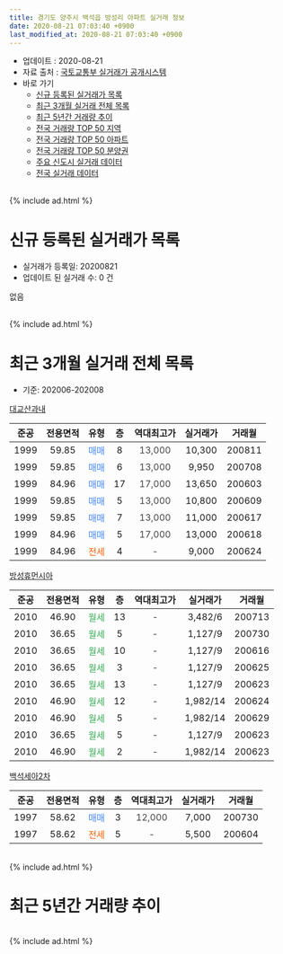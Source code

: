 ```yaml
---
title: 경기도 양주시 백석읍 방성리 아파트 실거래 정보
date: 2020-08-21 07:03:40 +0900
last_modified_at: 2020-08-21 07:03:40 +0900
---
```


* 업데이트 : 2020-08-21
* 자료 출처 : [국토교통부 실거래가 공개시스템](http://rt.molit.go.kr)
* 바로 가기
    * [신규 등록된 실거래가 목록](#신규-등록된-실거래가-목록)
    * [최근 3개월 실거래 전체 목록](#최근-3개월-실거래-전체-목록)
    * [최근 5년간 거래량 추이](#최근-5년간-거래량-추이)
    * [전국 거래량 TOP 50 지역](https://inasie.github.io/apt-trade-info/최근-3개월-전국에서-가장-거래가-많이-발생한-지역)
    * [전국 거래량 TOP 50 아파트](https://inasie.github.io/apt-trade-info/최근-3개월-전국에서-가장-거래가-많이-발생한-아파트)
    * [전국 거래량 TOP 50 분양권](https://inasie.github.io/apt-trade-info/최근-3개월-전국에서-가장-거래가-많이-발생한-분양권)
    * [주요 신도시 실거래 데이터](https://inasie.github.io/apt-trade-info/주요-신도시)
    * [전국 실거래 데이터](https://inasie.github.io/apt-trade-info/전국)
<br>
{% include ad.html %}
<br>

# 신규 등록된 실거래가 목록
* 실거래가 등록일: 20200821
* 업데이트 된 실거래 수: 0 건

없음

<br>
{% include ad.html %}
<br>

# 최근 3개월 실거래 전체 목록
* 기준: 202006-202008


[대교산과내](https://search.naver.com/search.naver?query=%EA%B2%BD%EA%B8%B0%EB%8F%84+%EC%96%91%EC%A3%BC%EC%8B%9C+%EB%B0%B1%EC%84%9D%EC%9D%8D+%EB%B0%A9%EC%84%B1%EB%A6%AC+%EB%8C%80%EA%B5%90%EC%82%B0%EA%B3%BC%EB%82%B4)

|준공|전용면적|유형|층|역대최고가|실거래가|거래월|
|:---:|:---:|:---:|:---:|:---:|:---:|:---:|
|1999|59.85|<span style="color:#4285f3">매매</span>|8|<span style="color:#444444">13,000</span>|10,300|200811|
|1999|59.85|<span style="color:#4285f3">매매</span>|6|<span style="color:#444444">13,000</span>|9,950|200708|
|1999|84.96|<span style="color:#4285f3">매매</span>|17|<span style="color:#444444">17,000</span>|13,650|200603|
|1999|59.85|<span style="color:#4285f3">매매</span>|5|<span style="color:#444444">13,000</span>|10,800|200609|
|1999|59.85|<span style="color:#4285f3">매매</span>|7|<span style="color:#444444">13,000</span>|11,000|200617|
|1999|84.96|<span style="color:#4285f3">매매</span>|5|<span style="color:#444444">17,000</span>|13,000|200618|
|1999|84.96|<span style="color:#ff5a00">전세</span>|4|<span style="color:#444444">-</span>|9,000|200624|

[방성휴먼시아](https://search.naver.com/search.naver?query=%EA%B2%BD%EA%B8%B0%EB%8F%84+%EC%96%91%EC%A3%BC%EC%8B%9C+%EB%B0%B1%EC%84%9D%EC%9D%8D+%EB%B0%A9%EC%84%B1%EB%A6%AC+%EB%B0%A9%EC%84%B1%ED%9C%B4%EB%A8%BC%EC%8B%9C%EC%95%84)

|준공|전용면적|유형|층|역대최고가|실거래가|거래월|
|:---:|:---:|:---:|:---:|:---:|:---:|:---:|
|2010|46.90|<span style="color:#34a853">월세</span>|13|<span style="color:#444444">-</span>|3,482/6|200713|
|2010|36.65|<span style="color:#34a853">월세</span>|5|<span style="color:#444444">-</span>|1,127/9|200730|
|2010|36.65|<span style="color:#34a853">월세</span>|10|<span style="color:#444444">-</span>|1,127/9|200616|
|2010|36.65|<span style="color:#34a853">월세</span>|3|<span style="color:#444444">-</span>|1,127/9|200625|
|2010|36.65|<span style="color:#34a853">월세</span>|13|<span style="color:#444444">-</span>|1,127/9|200623|
|2010|46.90|<span style="color:#34a853">월세</span>|12|<span style="color:#444444">-</span>|1,982/14|200624|
|2010|46.90|<span style="color:#34a853">월세</span>|5|<span style="color:#444444">-</span>|1,982/14|200629|
|2010|36.65|<span style="color:#34a853">월세</span>|5|<span style="color:#444444">-</span>|1,127/9|200623|
|2010|46.90|<span style="color:#34a853">월세</span>|2|<span style="color:#444444">-</span>|1,982/14|200623|

[백석세아2차](https://search.naver.com/search.naver?query=%EA%B2%BD%EA%B8%B0%EB%8F%84+%EC%96%91%EC%A3%BC%EC%8B%9C+%EB%B0%B1%EC%84%9D%EC%9D%8D+%EB%B0%A9%EC%84%B1%EB%A6%AC+%EB%B0%B1%EC%84%9D%EC%84%B8%EC%95%842%EC%B0%A8)

|준공|전용면적|유형|층|역대최고가|실거래가|거래월|
|:---:|:---:|:---:|:---:|:---:|:---:|:---:|
|1997|58.62|<span style="color:#4285f3">매매</span>|3|<span style="color:#444444">12,000</span>|7,000|200730|
|1997|58.62|<span style="color:#ff5a00">전세</span>|5|<span style="color:#444444">-</span>|5,500|200604|


<br>
{% include ad.html %}
<br>

# 최근 5년간 거래량 추이


<div style="width:100%;">
    <canvas id="deal_progress" height="200"></canvas>
</div>

<script>
new Chart(document.getElementById("deal_progress"), {
    type: 'line',
    data: {
        labels: ['201508','201509','201510','201511','201512','201601','201602','201603','201604','201605','201606','201607','201608','201609','201610','201611','201612','201701','201702','201703','201704','201705','201706','201707','201708','201709','201710','201711','201712','201801','201802','201803','201804','201805','201806','201807','201808','201809','201810','201811','201812','201901','201902','201903','201904','201905','201906','201907','201908','201909','201910','201911','201912','202001','202002','202003','202004','202005','202006','202007','202008'],
        datasets: [{
            label: '매매',
            pointRadius: 1,
            data: [6, 2, 5, 1, 3, 4, 2, 9, 3, 3, 2, 5, 9, 4, 5, 1, 2, 2, 6, 0, 2, 2, 6, 2, 2, 4, 4, 6, 4, 1, 2, 1, 2, 0, 3, 3, 3, 7, 4, 0, 0, 1, 1, 1, 1, 0, 2, 2, 1, 3, 1, 0, 1, 2, 0, 2, 4, 5, 4, 2, 1],
            borderColor: "rgba(255, 201, 14, 1)",
            backgroundColor: "rgba(255, 201, 14, 0.5)",
            fill: false,
            lineTension: 0
        },{
            label: '전월세',
            pointRadius: 1,
            data: [7, 2, 0, 3, 0, 3, 3, 2, 5, 5, 18, 2, 3, 1, 2, 3, 3, 1, 4, 2, 3, 4, 1, 2, 1, 2, 0, 0, 2, 3, 4, 4, 6, 1, 10, 1, 5, 3, 3, 5, 1, 3, 1, 2, 1, 2, 2, 2, 0, 2, 1, 1, 0, 1, 5, 3, 2, 3, 9, 2, 0],
            borderColor: "rgba(0, 141, 185, 1)",
            backgroundColor: "rgba(0, 141, 185, 0.5)",
            fill: false,
            lineTension: 0
        }
        ]
    },
    options: {
        responsive: true,
        title: {
            display: false
        },
        tooltips: {
            mode: 'index',
            intersect: false
        },
        hover: {
            mode: 'nearest',
            intersect: true
        },
        scales: {
            xAxes: [{
                display: true,
                scaleLabel: {
                    display: true,
                    labelString: '년/월'
                }
            }],
            yAxes: [{
                display: true,
                ticks: {
                    suggestedMin: 0,
                },
                scaleLabel: {
                    display: true,
                    labelString: '실거래 수'
                }
            }]
        }
    }
});

</script>


<br>
{% include ad.html %}
<br>

